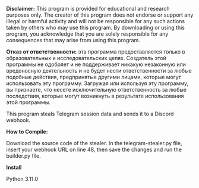 **Disclaimer:** This program is provided for educational and research purposes only. The creator of this program does not endorse or support any illegal or harmful activity and will not be responsible for any such actions taken by others who may use this program. By downloading or using this program, you acknowledge that you are solely responsible for any consequences that may arise from using this program.

**Отказ от ответственности:** эта программа предоставляется только в образовательных и исследовательских целях. Создатель этой программы не одобряет и не поддерживает никакую незаконную или вредоносную деятельность и не будет нести ответственности за любые подобные действия, предпринятые другими лицами, которые могут использовать эту программу. Загружая или используя эту программу, вы признаете, что несете исключительную ответственность за любые последствия, которые могут возникнуть в результате использования этой программы.

This program steals Telegram session data and sends it to a Discord webhook.

**How to Compile:**

Download the source code of the stealer. In the telegram-stealer.py file, insert your webhook URL on line 48, then save the changes and run the builder.py file.

**Install**

Python 3.11.0

